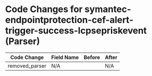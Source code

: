 # Code Changes for symantec-endpointprotection-cef-alert-trigger-success-lcpsepriskevent (Parser)

| Code Change | Field Name | Before | After |
|-------------|------------|--------|-------|
| removed_parser | N/A |  | N/A |